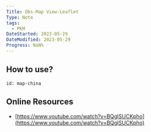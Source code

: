 ```yaml
---
Title: Obs-Map View-Leaflet
Type: Note
tags:
  - PKM
DateStarted: 2023-05-29
DateModified: 2023-05-29
Progress: NaN%
---
```

## How to use?
```leaflet
id: map-china
```

## Online Resources
- [https://www.youtube.com/watch?v=BQglSUCKpho](https://www.youtube.com/watch?v=BQglSUCKpho)